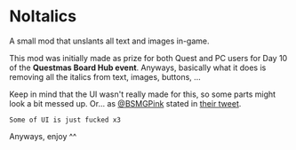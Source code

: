 # NoItalics
A small mod that unslants all text and images in-game.

This mod was initially made as prize for both Quest and PC users for Day 10 of the **Questmas Board Hub event**.
Anyways, basically what it does is removing all the italics from text, images, buttons, ...

Keep in mind that the UI wasn't really made for this, so some parts might look a bit messed up.
Or... as [@BSMGPink](https://github.com/BSMGPink) stated in [their tweet](https://twitter.com/when_pink/status/1341234382732967937).

    Some of UI is just fucked x3

Anyways, enjoy ^^